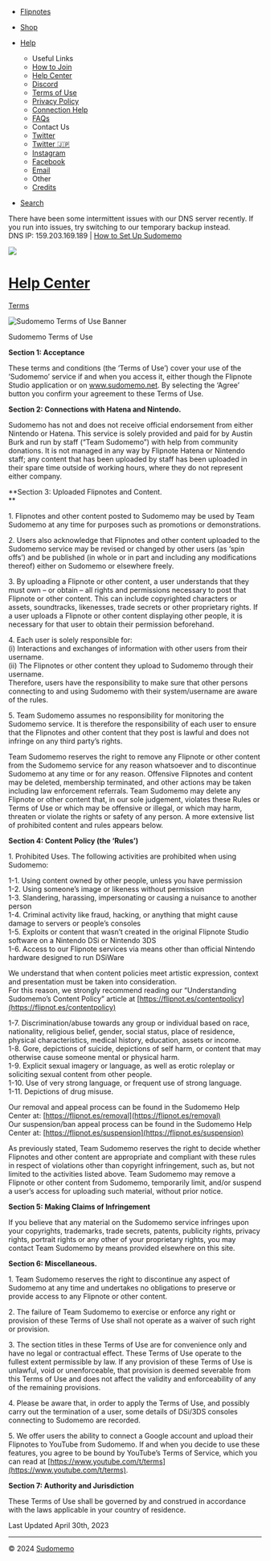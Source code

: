 [](https://www.sudomemo.net/)[](https://www.sudomemo.net/)

* [Flipnotes](https://www.sudomemo.net/browse)
* [Shop](https://www.sudomemo.net/shop/)

* [Help](#)
    * Useful Links
    * [How to Join](https://support.sudomemo.net/category/setup)
    * [Help Center](https://support.sudomemo.net/)
    * [Discord](https://discord.gg/sudomemo)
    * [Terms of Use](https://support.sudomemo.net/terms)
    * [Privacy Policy](https://support.sudomemo.net/privacy)
    * [Connection Help](https://support.sudomemo.net/connectionhelp)
    * [FAQs](https://support.sudomemo.net/faqs)
    * Contact Us
    * [Twitter](https://www.twitter.com/Sudomemo)
    * [Twitter 🇯🇵](https://www.twitter.com/SudomemoJP)
    * [Instagram](https://www.instagram.com/Sudomemo)
    * [Facebook](https://www.facebook.com/Sudomemo)
    * [Email](mailto:support@sudomemo.net)
    * Other
    * [Credits](https://support.sudomemo.net/credits)
* [Search](https://www.sudomemo.net/search/)

There have been some intermittent issues with our DNS server recently. If you run into issues, try switching to our temporary backup instead.  
DNS IP: 159.203.169.189 | [How to Set Up Sudomemo](https://support.sudomemo.net/setup/)

![](https://support.sudomemo.net/wp-content/themes/sudomemo-help-center/images/sudomemo_help_logo.svg)

[Help Center](https://support.sudomemo.net/)
============================================

[Terms](https://support.sudomemo.net/terms/ "Terms")

![Sudomemo Terms of Use Banner](https://support.sudomemo.net/wp-content/uploads/2019/10/Sudomemo-Terms-of-Use-Banner-970x205.png)

Sudomemo Terms of Use

**Section 1: Acceptance**

These terms and conditions (the ‘Terms of Use’) cover your use of the ‘Sudomemo’ service if and when you access it, either though the Flipnote Studio application or on www.sudomemo.net. By selecting the ‘Agree’ button you confirm your agreement to these Terms of Use.

**Section 2: Connections with Hatena and Nintendo.**

Sudomemo has not and does not receive official endorsement from either Nintendo or Hatena. This service is solely provided and paid for by Austin Burk and run by staff (“Team Sudomemo”) with help from community donations. It is not managed in any way by Flipnote Hatena or Nintendo staff; any content that has been uploaded by staff has been uploaded in their spare time outside of working hours, where they do not represent either company.

**Section 3: Uploaded Flipnotes and Content.  
**

1\. Flipnotes and other content posted to Sudomemo may be used by Team Sudomemo at any time for purposes such as promotions or demonstrations.

2\. Users also acknowledge that Flipnotes and other content uploaded to the Sudomemo service may be revised or changed by other users (as ‘spin offs’) and be published (in whole or in part and including any modifications thereof) either on Sudomemo or elsewhere freely.

3\. By uploading a Flipnote or other content, a user understands that they must own – or obtain – all rights and permissions necessary to post that Flipnote or other content. This can include copyrighted characters or assets, soundtracks, likenesses, trade secrets or other proprietary rights. If a user uploads a Flipnote or other content displaying other people, it is necessary for that user to obtain their permission beforehand.

4\. Each user is solely responsible for:  
(i) Interactions and exchanges of information with other users from their username.  
(ii) The Flipnotes or other content they upload to Sudomemo through their username.  
Therefore, users have the responsibility to make sure that other persons connecting to and using Sudomemo with their system/username are aware of the rules.

5\. Team Sudomemo assumes no responsibility for monitoring the Sudomemo service. It is therefore the responsibility of each user to ensure that the Flipnotes and other content that they post is lawful and does not infringe on any third party’s rights.

Team Sudomemo reserves the right to remove any Flipnote or other content from the Sudomemo service for any reason whatsoever and to discontinue Sudomemo at any time or for any reason. Offensive Flipnotes and content may be deleted, membership terminated, and other actions may be taken including law enforcement referrals. Team Sudomemo may delete any Flipnote or other content that, in our sole judgement, violates these Rules or Terms of Use or which may be offensive or illegal, or which may harm, threaten or violate the rights or safety of any person. A more extensive list of prohibited content and rules appears below.

**Section 4: Content Policy (the ‘Rules’)**

1\. Prohibited Uses. The following activities are prohibited when using Sudomemo:

1-1. Using content owned by other people, unless you have permission  
1-2. Using someone’s image or likeness without permission  
1-3. Slandering, harassing, impersonating or causing a nuisance to another person  
1-4. Criminal activity like fraud, hacking, or anything that might cause damage to servers or people’s consoles  
1-5. Exploits or content that wasn’t created in the original Flipnote Studio software on a Nintendo DSi or Nintendo 3DS  
1-6. Access to our Flipnote services via means other than official Nintendo hardware designed to run DSiWare

We understand that when content policies meet artistic expression, context and presentation must be taken into consideration.  
For this reason, we strongly recommend reading our “Understanding Sudomemo’s Content Policy” article at [https://flipnot.es/contentpolicy](https://flipnot.es/contentpolicy)

1-7. Discrimination/abuse towards any group or individual based on race, nationality, religious belief, gender, social status, place of residence, physical characteristics, medical history, education, assets or income.  
1-8. Gore, depictions of suicide, depictions of self harm, or content that may otherwise cause someone mental or physical harm.  
1-9. Explicit sexual imagery or language, as well as erotic roleplay or soliciting sexual content from other people.  
1-10. Use of very strong language, or frequent use of strong language.  
1-11. Depictions of drug misuse.

Our removal and appeal process can be found in the Sudomemo Help Center at: [https://flipnot.es/removal](https://flipnot.es/removal)  
Our suspension/ban appeal process can be found in the Sudomemo Help Center at: [https://flipnot.es/suspension](https://flipnot.es/suspension)

As previously stated, Team Sudomemo reserves the right to decide whether Flipnotes and other content are appropriate and compliant with these rules in respect of violations other than copyright infringement, such as, but not limited to the activities listed above. Team Sudomemo may remove a Flipnote or other content from Sudomemo, temporarily limit, and/or suspend a user’s access for uploading such material, without prior notice.

**Section 5: Making Claims of Infringement**

If you believe that any material on the Sudomemo service infringes upon your copyrights, trademarks, trade secrets, patents, publicity rights, privacy rights, portrait rights or any other of your proprietary rights, you may contact Team Sudomemo by means provided elsewhere on this site.

**Section 6: Miscellaneous.**

1\. Team Sudomemo reserves the right to discontinue any aspect of Sudomemo at any time and undertakes no obligations to preserve or provide access to any Flipnote or other content.

2\. The failure of Team Sudomemo to exercise or enforce any right or provision of these Terms of Use shall not operate as a waiver of such right or provision.

3\. The section titles in these Terms of Use are for convenience only and have no legal or contractual effect. These Terms of Use operate to the fullest extent permissible by law. If any provision of these Terms of Use is unlawful, void or unenforceable, that provision is deemed severable from this Terms of Use and does not affect the validity and enforceability of any of the remaining provisions.

4\. Please be aware that, in order to apply the Terms of Use, and possibly carry out the termination of a user, some details of DSi/3DS consoles connecting to Sudomemo are recorded.

5\. We offer users the ability to connect a Google account and upload their Flipnotes to YouTube from Sudomemo. If and when you decide to use these features, you agree to be bound by YouTube’s Terms of Service, which you can read at [https://www.youtube.com/t/terms](https://www.youtube.com/t/terms).

**Section 7: Authority and Jurisdiction**

These Terms of Use shall be governed by and construed in accordance with the laws applicable in your country of residence.

Last Updated April 30th, 2023

* * *

© 2024 [Sudomemo](https://www.sudomemo.net/)
